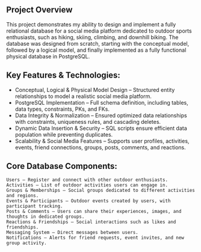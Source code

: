 ## Project Overview

This project demonstrates my ability to design and implement a fully relational database for a social media platform dedicated to outdoor sports enthusiasts, such as hiking, skiing, climbing, and downhill biking. The database was designed from scratch, starting with the conceptual model, followed by a logical model, and finally implemented as a fully functional physical database in PostgreSQL.


## Key Features & Technologies:

- Conceptual, Logical & Physical Model Design – Structured entity relationships to model a realistic social media platform.
- PostgreSQL Implementation – Full schema definition, including tables, data types, constraints, PKs, and FKs.
- Data Integrity & Normalization – Ensured optimized data relationships with constraints, uniqueness rules, and cascading deletes.
- Dynamic Data Insertion & Security – SQL scripts ensure efficient data population while preventing duplicates.
- Scalability & Social Media Features – Supports user profiles, activities, events, friend connections, groups, posts, comments, and reactions.


## Core Database Components:

    Users – Register and connect with other outdoor enthusiasts.
    Activities – List of outdoor activities users can engage in.
    Groups & Memberships – Social groups dedicated to different activities and regions.
    Events & Participants – Outdoor events created by users, with participant tracking.
    Posts & Comments – Users can share their experiences, images, and thoughts in dedicated groups.
    Reactions & Friendships – Social interactions such as likes and friendships.
    Messaging System – Direct messages between users.
    Notifications – Alerts for friend requests, event invites, and new group activity.
